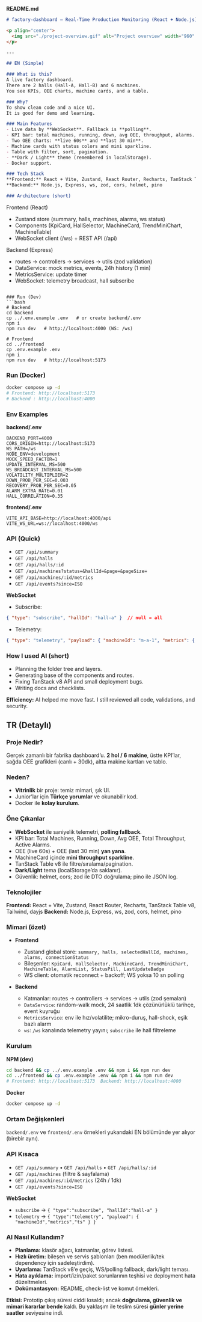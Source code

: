 **README.md**

```md
# factory-dashboard — Real-Time Production Monitoring (React + Node.js)

<p align="center">
  <img src="./project-overview.gif" alt="Project overview" width="960" />
</p>

---

## EN (Simple)

### What is this?
A live factory dashboard.
There are 2 halls (Hall-A, Hall-B) and 6 machines.
You see KPIs, OEE charts, machine cards, and a table.

### Why?
To show clean code and a nice UI.
It is good for demo and learning.

### Main Features
- Live data by **WebSocket**. Fallback is **polling**.
- KPI bar: total machines, running, down, avg OEE, throughput, alarms.
- Two OEE charts: **live 60s** and **last 30 min**.
- Machine cards with status colors and mini sparkline.
- Table with filter, sort, pagination.
- **Dark / Light** theme (remembered in localStorage).
- Docker support.

### Tech Stack
**Frontend:** React + Vite, Zustand, React Router, Recharts, TanStack Table v8, Tailwind, dayjs
**Backend:** Node.js, Express, ws, zod, cors, helmet, pino

### Architecture (short)
```

Frontend (React)

* Zustand store (summary, halls, machines, alarms, ws status)
* Components (KpiCard, HallSelector, MachineCard, TrendMiniChart, MachineTable)
* WebSocket client (/ws) + REST API (/api)

Backend (Express)

* routes → controllers → services → utils (zod validation)
* DataService: mock metrics, events, 24h history (1 min)
* MetricsService: update timer
* WebSocket: telemetry broadcast, hall subscribe

````

### Run (Dev)
```bash
# Backend
cd backend
cp ../.env.example .env   # or create backend/.env
npm i
npm run dev   # http://localhost:4000 (WS: /ws)

# Frontend
cd ../frontend
cp .env.example .env
npm i
npm run dev   # http://localhost:5173
````

### Run (Docker)

```bash
docker compose up -d
# Frontend: http://localhost:5173
# Backend : http://localhost:4000
```

### Env Examples

**backend/.env**

```env
BACKEND_PORT=4000
CORS_ORIGIN=http://localhost:5173
WS_PATH=/ws
NODE_ENV=development
MOCK_SPEED_FACTOR=1
UPDATE_INTERVAL_MS=500
WS_BROADCAST_INTERVAL_MS=500
VOLATILITY_MULTIPLIER=2
DOWN_PROB_PER_SEC=0.003
RECOVERY_PROB_PER_SEC=0.05
ALARM_EXTRA_RATE=0.01
HALL_CORRELATION=0.35
```

**frontend/.env**

```env
VITE_API_BASE=http://localhost:4000/api
VITE_WS_URL=ws://localhost:4000/ws
```

### API (Quick)

* `GET /api/summary`
* `GET /api/halls`
* `GET /api/halls/:id`
* `GET /api/machines?status=&hallId=&page=&pageSize=`
* `GET /api/machines/:id/metrics`
* `GET /api/events?since=ISO`

**WebSocket**

* Subscribe:

```json
{ "type": "subscribe", "hallId": "hall-a" }  // null = all
```

* Telemetry:

```json
{ "type": "telemetry", "payload": { "machineId": "m-a-1", "metrics": { ... }, "ts": "ISO" } }
```

### How I used AI (short)

* Planning the folder tree and layers.
* Generating base of the components and routes.
* Fixing TanStack v8 API and small deployment bugs.
* Writing docs and checklists.

**Efficiency:** AI helped me move fast. I still reviewed all code, validations, and security.


## TR (Detaylı)

### Proje Nedir?

Gerçek zamanlı bir fabrika dashboard’u.
**2 hol / 6 makine**, üstte KPI’lar, sağda OEE grafikleri (canlı + 30dk), altta makine kartları ve tablo.

### Neden?

* **Vitrinlik** bir proje: temiz mimari, şık UI.
* Junior’lar için **Türkçe yorumlar** ve okunabilir kod.
* Docker ile **kolay kurulum**.

### Öne Çıkanlar

* **WebSocket** ile saniyelik telemetri, **polling fallback**.
* KPI bar: Total Machines, Running, Down, Avg OEE, Total Throughput, Active Alarms.
* OEE (live 60s) + OEE (last 30 min) **yan yana**.
* MachineCard içinde **mini throughput sparkline**.
* TanStack Table v8 ile filtre/sıralama/pagination.
* **Dark/Light** tema (localStorage’da saklanır).
* Güvenlik: helmet, cors; zod ile DTO doğrulama; pino ile JSON log.

### Teknolojiler

**Frontend:** React + Vite, Zustand, React Router, Recharts, TanStack Table v8, Tailwind, dayjs
**Backend:** Node.js, Express, ws, zod, cors, helmet, pino

### Mimari (özet)

* **Frontend**

  * Zustand global store: `summary, halls, selectedHallId, machines, alarms, connectionStatus`
  * Bileşenler: `KpiCard, HallSelector, MachineCard, TrendMiniChart, MachineTable, AlarmList, StatusPill, LastUpdateBadge`
  * WS client: otomatik reconnect + backoff; WS yoksa 10 sn polling
* **Backend**

  * Katmanlar: routes → controllers → services → utils (zod şemaları)
  * `DataService`: random-walk mock, 24 saatlik 1dk çözünürlüklü tarihçe, event kuyruğu
  * `MetricsService`: env ile hız/volatilite; mikro-duruş, hall-shock, eşik bazlı alarm
  * `ws`: `/ws` kanalında telemetry yayını; `subscribe` ile hall filtreleme

### Kurulum

**NPM (dev)**

```bash
cd backend && cp ../.env.example .env && npm i && npm run dev
cd ../frontend && cp .env.example .env && npm i && npm run dev
# Frontend: http://localhost:5173  Backend: http://localhost:4000
```

**Docker**

```bash
docker compose up -d
```

### Ortam Değişkenleri

`backend/.env` ve `frontend/.env` örnekleri yukarıdaki EN bölümünde yer alıyor (birebir aynı).

### API Kısaca

* `GET /api/summary` • `GET /api/halls` • `GET /api/halls/:id`
* `GET /api/machines` (filtre & sayfalama)
* `GET /api/machines/:id/metrics` (24h / 1dk)
* `GET /api/events?since=ISO`

**WebSocket**

* `subscribe` → `{ "type":"subscribe", "hallId":"hall-a" }`
* `telemetry` → `{ "type":"telemetry", "payload": { "machineId","metrics","ts" } }`

### AI Nasıl Kullandım?

* **Planlama:** klasör ağacı, katmanlar, görev listesi.
* **Hızlı üretim:** bileşen ve servis şablonları (ben modülerlik/tek dependency için sadeleştirdim).
* **Uyarlama:** TanStack v8’e geçiş, WS/polling fallback, dark/light teması.
* **Hata ayıklama:** import/izin/paket sorunlarının teşhisi ve deployment hata düzeltmeleri.
* **Dokümantasyon:** README, check-list ve komut örnekleri.

**Etkisi:** Prototip çıkış süresi ciddi kısaldı; ancak **doğrulama, güvenlik ve mimari kararlar bende** kaldı.
Bu yaklaşım ile teslim süresi **günler yerine saatler** seviyesine indi.


